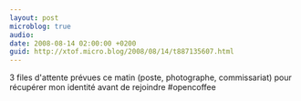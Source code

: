 ```yaml
---
layout: post
microblog: true
audio: 
date: 2008-08-14 02:00:00 +0200
guid: http://xtof.micro.blog/2008/08/14/t887135607.html
---
```

3 files d'attente prévues ce matin (poste, photographe, commissariat) pour récupérer mon identité avant de rejoindre  #opencoffee
